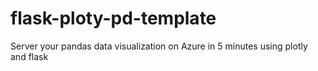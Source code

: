 # flask-ploty-pd-template
Server your pandas data visualization on Azure in 5 minutes using plotly and flask

